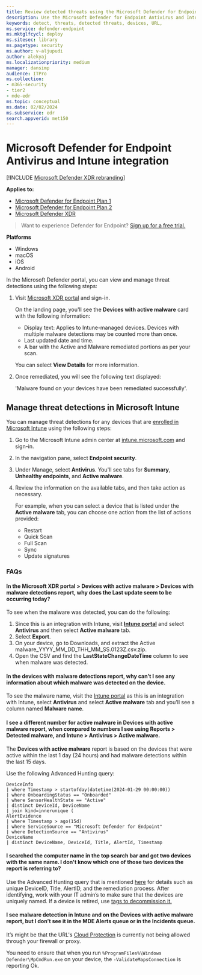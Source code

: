 ```yaml
---
title: Review detected threats using the Microsoft Defender for Endpoint Antivirus and Intune integration 
description: Use the Microsoft Defender for Endpoint Antivirus and Intune integration to view and manage threat detections.
keywords: detect, threats, detected threats, devices, URL,
ms.service: defender-endpoint
ms.mktglfcycl: deploy
ms.sitesec: library
ms.pagetype: security
ms.author: v-aljupudi
author: alekyaj
ms.localizationpriority: medium
manager: dansimp
audience: ITPro
ms.collection: 
- m365-security
- tier2
- mde-edr
ms.topic: conceptual
ms.date: 02/02/2024
ms.subservice: edr
search.appverid: met150
---
```


# Microsoft Defender for Endpoint Antivirus and Intune integration

[!INCLUDE [Microsoft Defender XDR rebranding](../../includes/microsoft-defender.md)]

**Applies to:**

- [Microsoft Defender for Endpoint Plan 1](https://go.microsoft.com/fwlink/p/?linkid=2154037)
- [Microsoft Defender for Endpoint Plan 2](https://go.microsoft.com/fwlink/p/?linkid=2154037)
- [Microsoft Defender XDR](https://go.microsoft.com/fwlink/?linkid=2118804)

> Want to experience Defender for Endpoint? [Sign up for a free trial.](https://signup.microsoft.com/create-account/signup?products=7f379fee-c4f9-4278-b0a1-e4c8c2fcdf7e&ru=https://aka.ms/MDEp2OpenTrial?ocid=docs-wdatp-investigatealerts-abovefoldlink)

**Platforms**

- Windows
- macOS 
- iOS
- Android

In the Microsoft Defender portal, you can view and manage threat detections using the following steps:

1. Visit [Microsoft XDR portal](https://security.microsoft.com/) and sign-in. 

    On the landing page, you'll see the **Devices with active malware** card with the following information: 

    - Display text: Applies to Intune-managed devices. Devices with multiple malware detections may be counted more than once.
    - Last updated date and time.
    - A bar with the Active and Malware remediated portions as per your scan. 

    You can select **View Details** for more information.

2. Once remediated, you will see the following text displayed:

   'Malware found on your devices have been remediated successfully'.

## Manage threat detections in Microsoft Intune

You can manage threat detections for any devices that are [enrolled in Microsoft Intune](/mem/intune/enrollment/windows-enrollment-methods) using the following steps:

1. Go to the Microsoft Intune admin center at [intune.microsoft.com](https://intune.microsoft.com) and sign-in.

2. In the navigation pane, select **Endpoint security**. 

3. Under Manage, select **Antivirus**. You'll see tabs for **Summary**, **Unhealthy endpoints**, and **Active malware**.

4. Review the information on the available tabs, and then take action as necessary.

    For example, when you can select a device that is listed under the **Active malware** tab, you can choose one action from the list of actions provided: 
     - Restart
     - Quick Scan
     - Full Scan
     - Sync
     - Update signatures

### FAQs

#### In the Microsoft XDR portal > Devices with active malware > Devices with malware detections report, why does the Last update seem to be occurring today?

To see when the malware was detected, you can do the following:

1. Since this is an integration with Intune, visit [**Intune portal**](https://intune.microsoft.com) and select **Antivirus** and then select **Active malware** tab.
2. Select **Export**.  
3. On your device, go to Downloads, and extract the Active malware_YYYY_MM_DD_THH_MM_SS.0123Z.csv.zip.
4. Open the CSV and find the **LastStateChangeDateTime** column to see when malware was detected.

#### In the devices with malware detections report, why can’t I see any information about which malware was detected on the device. 

To see the malware name, visit the [Intune portal](https://intune.microsoft.com) as this is an integration with Intune, select **Antivirus**  and select **Active malware** tab and you'll see a column named **Malware name**.

#### I see a different number for active malware in Devices with active malware report, when compared to numbers I see using Reports > Detected malware, and Intune > Antivirus > Active malware.

The **Devices with active malware** report is based on the devices that were active within the last 1 day (24 hours) and had malware detections within the last 15 days.

Use the following Advanced Hunting query: 

```kusto
DeviceInfo 
| where Timestamp > startofday(datetime(2024-01-29 00:00:00)) 
| where OnboardingStatus == "Onboarded" 
| where SensorHealthState == "Active" 
| distinct DeviceId, DeviceName 
| join kind=innerunique ( 
AlertEvidence  
| where Timestamp > ago(15d) 
| where ServiceSource == "Microsoft Defender for Endpoint" 
| where DetectionSource == "Antivirus" 
DeviceName 
| distinct DeviceName, DeviceId, Title, AlertId, Timestamp 
```

#### I searched the computer name in the top search bar and got two devices with the same name. I don't know which one of those two devices the report is referring to?

Use the Advanced Hunting query that is mentioned [here](#i-see-a-different-number-for-active-malware-in-devices-with-active-malware-report-when-compared-to-numbers-i-see-using-reports--detected-malware-and-intune--antivirus--active-malware) for details such as unique DeviceID, Title, AlertID, and the remediation process. After identifying, work with your IT admin’s to make sure that the devices are uniquely named. If a device is retired, use [tags to decommission it.](https://techcommunity.microsoft.com/t5/microsoft-defender-for-endpoint/how-to-use-tagging-effectively-part-1/ba-p/1964058)

#### I see malware detection in Intune and on the Devices with active malware report, but I don’t see it in the MDE Alerts queue or in the Incidents queue.

It’s might be that the URL's [Cloud Protection](configure-network-connections-microsoft-defender-antivirus.md) is currently not being allowed through your firewall or proxy.

You need to ensure that when you run `%ProgramFiles%\Windows Defender\MpCmdRun.exe` on your device, the `-ValidateMapsConnection` is reporting Ok.
